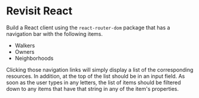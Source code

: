 # Revisit React

Build a React client using the `react-router-dom` package that has a navigation bar with the following items.

- Walkers
- Owners
- Neighborhoods

Clicking those navigation links will simply display a list of the corresponding resources. In addition, at the top of the list should be in an input field. As soon as the user types in any letters, the list of items should be filtered down to any items that have that string in any of the item's properties.

